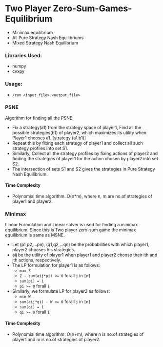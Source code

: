 # Two Player Zero-Sum-Games-Equilibrium

- Minimax equilibrium
- All Pure Strategy Nash Equilibriums
- Mixed Strategy Nash Equilibrium

### Libraries Used:
- numpy
- cvxpy

### Usage:
- `/run <input_file> <output_file>`

### PSNE

Algorithm for finding all the PSNE:
- Fix a strategy(a1) from the strategy space of player1, Find all the possible strategies(b1) of player2, which maximizes its utility when Player1 chooses a1. [strategy (a1,b1)]
- Repeat this by fixing each strategy of player1 and collect all such strategy profiles into set S1.
- Similarly, Collect all the strategy profiles by fixing actions of player2 and finding the strategies of player1 for the action chosen by player2 into set S2.
- The intersection of sets S1 and S2 gives the strategies in Pure Strategy Nash Equilibrium. 

#### Time Complexity
- Polynomial time algorithm. O(n*m), where n, m are no.of strategies of player1 and player2.

### Minimax

Linear Formulation and Linear solver is used for finding a minimax equilibrium. Since this is Two player zero-sum game the minimax equilibrium is same as MSNE.
- Let (p1,p2,...pn), (q1,q2,...qn) be the probabilities with which player1, player2 chooses his strategies.
- aij be the utility of player1 when player1 and player2 choose their ith and jth actions, respectively.
- The LP formulation for player1 is as follows:
    - `max Z`
    - `Z - sum(aij*pi) <= 0` forall `j` in `[n]`
    - `sum(pi) = 1`
    - `pi >= 0` forall `i`
- Similarly, we formulate LP for player2 as follows:
    - `min W`
    - `sum(aij*qi) - W <= 0` forall `j` in `[n]`
    - `sum(qi) = 1`
    - `qi >= 0` forall `i`

#### Time Complexity
- Polynomial time algorithm. O(n+m), where n is no.of strategies of player1 and m is no.of strategies of player2.